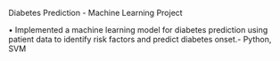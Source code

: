 Diabetes Prediction - Machine Learning Project 

• Implemented a machine learning model for diabetes prediction using patient data to identify risk factors and predict
diabetes onset.- Python, SVM
